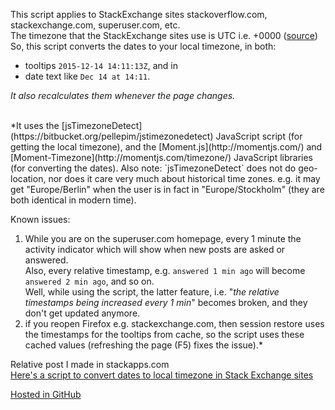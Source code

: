 This script applies to StackExchange sites stackoverflow.com, stackexchange.com, superuser.com, etc.  
The timezone that the StackExchange sites use is UTC i.e. +0000 ([source](http://meta.stackexchange.com/questions/2941/why-are-the-time-stamps-in-utc-instead-of-localized-for-the-client))  
So, this script converts the dates to your local timezone, in both:  
- tooltips `2015-12-14 14:11:13Z`, and in  
- date text like `Dec 14 at 14:11`.  

*It also recalculates them whenever the page changes.*  

<br>
*It uses the [jsTimezoneDetect](https://bitbucket.org/pellepim/jstimezonedetect) JavaScript script (for getting the local timezone),  
and the [Moment.js](http://momentjs.com/) and [Moment-Timezone](http://momentjs.com/timezone/) JavaScript libraries (for converting the dates).  
Also note: `jsTimezoneDetect` does not do geo-location, nor does it care very much about historical time zones.  
e.g. it may get "Europe/Berlin" when the user is in fact in "Europe/Stockholm" (they are both identical in modern time).  


Known issues:  
1.  While you are on the superuser.com homepage, every 1 minute the activity indicator which will show when new posts are asked or answered.  
  Also, every relative timestamp, e.g. `answered 1 min ago` will become `answered 2 min ago`, and so on.  
  Well, while using the script, the latter feature, i.e. "*the relative timestamps being increased every 1 min*" becomes broken, and they don't get updated anymore.  
2. if you reopen Firefox e.g. stackexchange.com,  then session restore uses the timestamps for the tooltips from cache, so the script uses these cached values (refreshing the page (F5) fixes the issue).*  


Relative post I made in stackapps.com  
[Here's a script to convert dates to local timezone in Stack Exchange sites](http://stackapps.com/questions/6711/heres-a-script-to-convert-dates-to-local-timezone-in-stack-exchange-sites)  

[Hosted in GitHub](https://github.com/darkred/Userscripts)